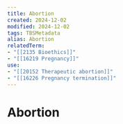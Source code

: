 ```yaml
---
title: Abortion
created: 2024-12-02
modified: 2024-12-02
tags: TBSMetadata
alias: Abortion
relatedTerm:
- "[[2135 Bioethics]]"
- "[[16219 Pregnancy]]"
use:
- "[[20152 Therapeutic abortion]]"
- "[[16226 Pregnancy termination]]"
---
```

# Abortion
